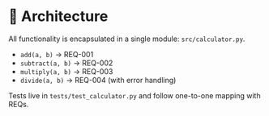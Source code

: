 # 🧱 Architecture

All functionality is encapsulated in a single module: `src/calculator.py`.

- `add(a, b)` → REQ-001
- `subtract(a, b)` → REQ-002
- `multiply(a, b)` → REQ-003
- `divide(a, b)` → REQ-004 (with error handling)

Tests live in `tests/test_calculator.py` and follow one-to-one mapping with REQs.
